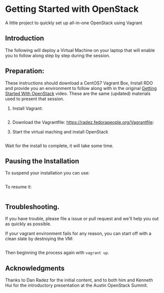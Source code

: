# Getting Started with OpenStack 
A little project to quickly set up all-in-one OpenStack using Vagrant

## Introduction
The following will deploy a Virtual Machine on your laptop that will enable you to
follow along step by step during the session.

## Preparation:

These instructions should download a CentOS7 Vagrant Box, Install RDO and provide
you an environment to follow along with in the original [Getting Started With
OpenStack](https://www.openstack.org/videos/austin-2016/getting-started-with-openstack)
video. These are the same (updated) materials used to present that session.


1. Install Vagrant: 
```https://www.vagrantup.com/docs/installation/
```

2. Download the Vagrantfile: https://radez.fedorapeople.org/Vagrantfile:

3. Start the virtual maching and install OpenStack

```$ vagrant up
```

   Wait for the install to complete, it will take some time.

## Pausing the Installation

To suspend your installation you can use:
```$ vagrant halt
```

To resume it:
```$ vagrant up
```

## Troubleshooting.

If you have trouble, please file a issue or pull request and we'll help you
out as quickly as possible.

If your vagrant environment fails for any reason, you can start off with
a clean slate by destroying the VM:

```$vagrant destroy -f
```

Then beginning the process again with `vagrant up`.

## Acknowledgments

Thanks to Dan Radez for the initial content, and to both him and
Kenneth Hui for the introductory presentation at the Austin OpenStack 
Summit.

